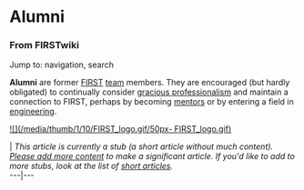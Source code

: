 # Alumni

### From FIRSTwiki

Jump to: navigation, search

**Alumni** are former [FIRST](first) [team](Team "Team" ) members. They are encouraged (but hardly obligated) to continually consider [gracious professionalism](Gracious_professionalism "Gracious professionalism" ) and maintain a connection to FIRST, perhaps by becoming [mentors](Mentor "Mentor" ) or by entering a field in [engineering](Engineering "Engineering" ). 

[![](/media/thumb/1/10/FIRST_logo.gif/50px-
FIRST_logo.gif)](Image:FIRST_logo.gif "" )

|  _This article is currently a stub (a short article without much content).
[Please add more
content](http://www.firstwiki.net/index.php?title=Alumni&action=edit
"http://www.firstwiki.net/index.php?title=Alumni&action=edit" ) to make a
significant article. If you'd like to add to more stubs, look at the list of
[short articles](Special:Shortpages "Special:Shortpages" )._  
---|---  
  

